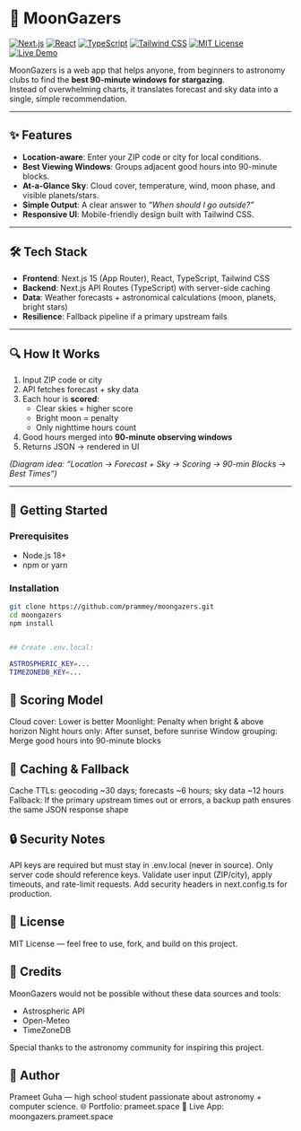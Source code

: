 # 🌙 MoonGazers

[![Next.js](https://img.shields.io/badge/Next.js-15-black?logo=next.js)](https://nextjs.org/) 
[![React](https://img.shields.io/badge/React-18-61DAFB?logo=react&logoColor=white)](https://react.dev/) 
[![TypeScript](https://img.shields.io/badge/TypeScript-5-blue?logo=typescript)](https://www.typescriptlang.org/) 
[![Tailwind CSS](https://img.shields.io/badge/TailwindCSS-3-38B2AC?logo=tailwind-css)](https://tailwindcss.com/) 
[![MIT License](https://img.shields.io/badge/license-MIT-green)](LICENSE) 
[![Live Demo](https://img.shields.io/badge/demo-online-brightgreen)](https://moongazers.prameet.space/)

MoonGazers is a web app that helps anyone, from beginners to astronomy clubs to find the **best 90-minute windows for stargazing**.  
Instead of overwhelming charts, it translates forecast and sky data into a single, simple recommendation.  

---

## ✨ Features
- **Location-aware**: Enter your ZIP code or city for local conditions.  
- **Best Viewing Windows**: Groups adjacent good hours into 90-minute blocks.  
- **At-a-Glance Sky**: Cloud cover, temperature, wind, moon phase, and visible planets/stars.  
- **Simple Output**: A clear answer to *“When should I go outside?”*  
- **Responsive UI**: Mobile-friendly design built with Tailwind CSS.  

---

## 🛠 Tech Stack
- **Frontend**: Next.js 15 (App Router), React, TypeScript, Tailwind CSS  
- **Backend**: Next.js API Routes (TypeScript) with server-side caching  
- **Data**: Weather forecasts + astronomical calculations (moon, planets, bright stars)  
- **Resilience**: Fallback pipeline if a primary upstream fails  

---

## 🔍 How It Works
1. Input ZIP code or city  
2. API fetches forecast + sky data  
3. Each hour is **scored**:  
   - Clear skies = higher score  
   - Bright moon = penalty  
   - Only nighttime hours count  
4. Good hours merged into **90-minute observing windows**  
5. Returns JSON → rendered in UI  

*(Diagram idea: “Location → Forecast + Sky → Scoring → 90-min Blocks → Best Times”)*  

---

## 🚀 Getting Started

### Prerequisites
- Node.js 18+  
- npm or yarn  

### Installation
```bash
git clone https://github.com/prammey/moongazers.git
cd moongazers
npm install


## Create .env.local:

ASTROSPHERIC_KEY=...
TIMEZONEDB_KEY=...

```

## 🧮 Scoring Model

Cloud cover: Lower is better
Moonlight: Penalty when bright & above horizon
Night hours only: After sunset, before sunrise
Window grouping: Merge good hours into 90-minute blocks

## 🧱 Caching & Fallback

Cache TTLs: geocoding ~30 days; forecasts ~6 hours; sky data ~12 hours
Fallback: If the primary upstream times out or errors, a backup path ensures the same JSON response shape

## 🔒 Security Notes

API keys are required but must stay in .env.local (never in source).
Only server code should reference keys.
Validate user input (ZIP/city), apply timeouts, and rate-limit requests.
Add security headers in next.config.ts for production.

## 📜 License

MIT License — feel free to use, fork, and build on this project.

## 🙏 Credits

MoonGazers would not be possible without these data sources and tools:

- Astrospheric API 
- Open-Meteo
- TimeZoneDB


Special thanks to the astronomy community for inspiring this project.

## 👤 Author

Prameet Guha — high school student passionate about astronomy + computer science.
🌐 Portfolio: prameet.space
🚀 Live App: moongazers.prameet.space
